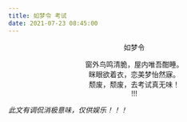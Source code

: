 ```yaml
---
title: 如梦令 考试
date: 2021-07-23 08:45:00
---
```

<p align="center">如梦令</p> 
<p align="center">
窗外鸟鸣清脆，屋内唯吾酣睡。<br/>
眯眼欲着衣，恋美梦怡然寐。<br/>
颓废，颓废，去考试真无味！<br/>
!!!

*此文有调侃消极意味，仅供娱乐！！！*

